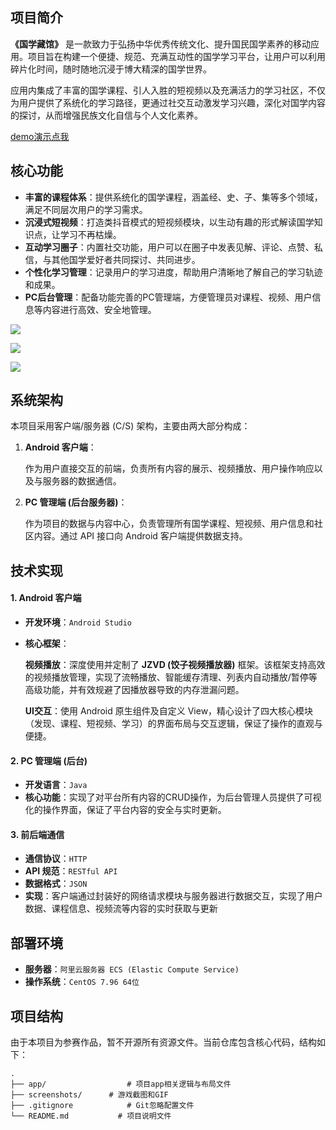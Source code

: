 ## 项目简介

**《国学藏馆》** 是一款致力于弘扬中华优秀传统文化、提升国民国学素养的移动应用。项目旨在构建一个便捷、规范、充满互动性的国学学习平台，让用户可以利用碎片化时间，随时随地沉浸于博大精深的国学世界。

应用内集成了丰富的国学课程、引人入胜的短视频以及充满活力的学习社区，不仅为用户提供了系统化的学习路径，更通过社交互动激发学习兴趣，深化对国学内容的探讨，从而增强民族文化自信与个人文化素养。

[demo演示点我](https://www.bilibili.com/video/BV18KcbexEc3)

## 核心功能

- **丰富的课程体系**：提供系统化的国学课程，涵盖经、史、子、集等多个领域，满足不同层次用户的学习需求。
- **沉浸式短视频**：打造类抖音模式的短视频模块，以生动有趣的形式解读国学知识点，让学习不再枯燥。
- **互动学习圈子**：内置社交功能，用户可以在圈子中发表见解、评论、点赞、私信，与其他国学爱好者共同探讨、共同进步。
- **个性化学习管理**：记录用户的学习进度，帮助用户清晰地了解自己的学习轨迹和成果。
- **PC后台管理**：配备功能完善的PC管理端，方便管理员对课程、视频、用户信息等内容进行高效、安全地管理。

![](screenshots/view1.png)

![](screenshots/view2.png)

![](screenshots/view3.png)

## 系统架构

本项目采用客户端/服务器 (C/S) 架构，主要由两大部分构成：

1. **Android 客户端**：

   作为用户直接交互的前端，负责所有内容的展示、视频播放、用户操作响应以及与服务器的数据通信。

2. **PC 管理端 (后台服务器)**：

   作为项目的数据与内容中心，负责管理所有国学课程、短视频、用户信息和社区内容。通过 API 接口向 Android 客户端提供数据支持。

## 技术实现

#### 1. Android 客户端

- **开发环境**：`Android Studio`

- **核心框架**：

  **视频播放**：深度使用并定制了 **JZVD (饺子视频播放器)** 框架。该框架支持高效的视频播放管理，实现了流畅播放、智能缓存清理、列表内自动播放/暂停等高级功能，并有效规避了因播放器导致的内存泄漏问题。

  **UI交互**：使用 Android 原生组件及自定义 View，精心设计了四大核心模块（发现、课程、短视频、学习）的界面布局与交互逻辑，保证了操作的直观与便捷。

#### 2. PC 管理端 (后台)

- **开发语言**：`Java`
- **核心功能**：实现了对平台所有内容的CRUD操作，为后台管理人员提供了可视化的操作界面，保证了平台内容的安全与实时更新。

#### 3. 前后端通信

- **通信协议**：`HTTP`
- **API 规范**：`RESTful API`
- **数据格式**：`JSON`
- **实现**：客户端通过封装好的网络请求模块与服务器进行数据交互，实现了用户数据、课程信息、视频流等内容的实时获取与更新

## 部署环境

- **服务器**：`阿里云服务器 ECS (Elastic Compute Service)`
- **操作系统**：`CentOS 7.96 64位`

## 项目结构

由于本项目为参赛作品，暂不开源所有资源文件。当前仓库包含核心代码，结构如下：

```
.
├── app/                  # 项目app相关逻辑与布局文件
├── screenshots/      # 游戏截图和GIF
├── .gitignore            # Git忽略配置文件
└── README.md           # 项目说明文件
```
